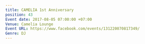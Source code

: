 ```yaml
---
title: CAMELIA 1st Anniversary
position: 43
Event date: 2017-08-05 07:00:00 +07:00
Venue: Camelia Lounge
Event URL: https://www.facebook.com/events/131220070817349/
Genre: DJ
---
```


